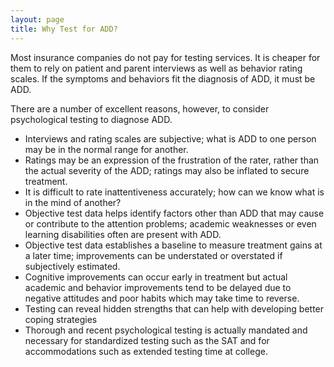 ```yaml
---
layout: page
title: Why Test for ADD?
---
```


Most insurance companies do not pay for testing services. It is cheaper for them to rely on patient and parent interviews as well as behavior rating scales. If the symptoms and behaviors fit the diagnosis of ADD, it must be ADD.

There are a number of excellent reasons, however, to consider psychological testing to diagnose ADD.

* Interviews and rating scales are subjective; what is ADD to one person may be in the normal range for another.
* Ratings may be an expression of the frustration of the rater, rather than the actual severity of the ADD; ratings may also be inflated to secure treatment.
* It is difficult to rate inattentiveness accurately; how can we know what is in the mind of another?     
* Objective test data helps identify factors other than ADD that may cause or contribute to the attention problems; academic weaknesses or even learning disabilities often are present with ADD.
* Objective test data establishes a baseline to measure treatment gains at a later time; improvements can be understated or overstated if subjectively estimated.
* Cognitive improvements can occur early in treatment but actual academic and behavior improvements tend to be delayed due to negative attitudes and poor habits which may take time to reverse.
* Testing can reveal hidden strengths that can help with developing better coping strategies
* Thorough and recent psychological testing is actually mandated and necessary for standardized testing such as the SAT and for accommodations such as extended testing time at college.
